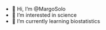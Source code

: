 - 👋 Hi, I’m @MargoSolo
- 👀 I’m interested in science
- 🌱 I’m currently learning biostatistics

<!---
MargoSolo/MargoSolo is a ✨ special ✨ repository because its `README.md` (this file) appears on your GitHub profile.
You can click the Preview link to take a look at your changes.
--->
